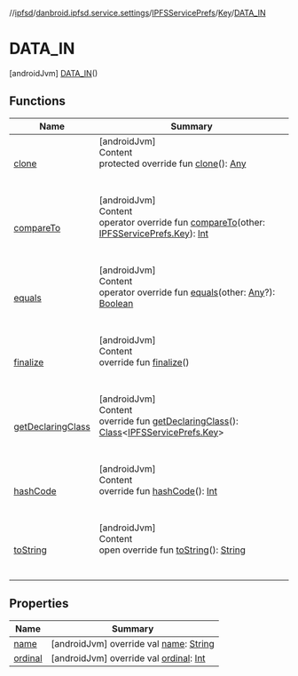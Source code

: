 //[ipfsd](../../../../index.md)/[danbroid.ipfsd.service.settings](../../../index.md)/[IPFSServicePrefs](../../index.md)/[Key](../index.md)/[DATA_IN](index.md)



# DATA_IN  
 [androidJvm] [DATA_IN](index.md)()  
  
   


## Functions  
  
|  Name|  Summary| 
|---|---|
| [clone](../-t-i-m-e-o-u-t/index.md#kotlin/Enum/clone/#/PointingToDeclaration/)| [androidJvm]  <br>Content  <br>protected override fun [clone](../-t-i-m-e-o-u-t/index.md#kotlin/Enum/clone/#/PointingToDeclaration/)(): [Any](https://kotlinlang.org/api/latest/jvm/stdlib/kotlin/-any/index.html)  <br><br><br>
| [compareTo](../-t-i-m-e-o-u-t/index.md#kotlin/Enum/compareTo/#danbroid.ipfsd.service.settings.IPFSServicePrefs.Key/PointingToDeclaration/)| [androidJvm]  <br>Content  <br>operator override fun [compareTo](../-t-i-m-e-o-u-t/index.md#kotlin/Enum/compareTo/#danbroid.ipfsd.service.settings.IPFSServicePrefs.Key/PointingToDeclaration/)(other: [IPFSServicePrefs.Key](../index.md)): [Int](https://kotlinlang.org/api/latest/jvm/stdlib/kotlin/-int/index.html)  <br><br><br>
| [equals](../-t-i-m-e-o-u-t/index.md#kotlin/Enum/equals/#kotlin.Any?/PointingToDeclaration/)| [androidJvm]  <br>Content  <br>operator override fun [equals](../-t-i-m-e-o-u-t/index.md#kotlin/Enum/equals/#kotlin.Any?/PointingToDeclaration/)(other: [Any](https://kotlinlang.org/api/latest/jvm/stdlib/kotlin/-any/index.html)?): [Boolean](https://kotlinlang.org/api/latest/jvm/stdlib/kotlin/-boolean/index.html)  <br><br><br>
| [finalize](../-t-i-m-e-o-u-t/index.md#kotlin/Enum/finalize/#/PointingToDeclaration/)| [androidJvm]  <br>Content  <br>override fun [finalize](../-t-i-m-e-o-u-t/index.md#kotlin/Enum/finalize/#/PointingToDeclaration/)()  <br><br><br>
| [getDeclaringClass](../-t-i-m-e-o-u-t/index.md#kotlin/Enum/getDeclaringClass/#/PointingToDeclaration/)| [androidJvm]  <br>Content  <br>override fun [getDeclaringClass](../-t-i-m-e-o-u-t/index.md#kotlin/Enum/getDeclaringClass/#/PointingToDeclaration/)(): [Class](https://docs.oracle.com/javase/8/docs/api/java/lang/Class.html)<[IPFSServicePrefs.Key](../index.md)>  <br><br><br>
| [hashCode](../-t-i-m-e-o-u-t/index.md#kotlin/Enum/hashCode/#/PointingToDeclaration/)| [androidJvm]  <br>Content  <br>override fun [hashCode](../-t-i-m-e-o-u-t/index.md#kotlin/Enum/hashCode/#/PointingToDeclaration/)(): [Int](https://kotlinlang.org/api/latest/jvm/stdlib/kotlin/-int/index.html)  <br><br><br>
| [toString](../-t-i-m-e-o-u-t/index.md#kotlin/Enum/toString/#/PointingToDeclaration/)| [androidJvm]  <br>Content  <br>open override fun [toString](../-t-i-m-e-o-u-t/index.md#kotlin/Enum/toString/#/PointingToDeclaration/)(): [String](https://kotlinlang.org/api/latest/jvm/stdlib/kotlin/-string/index.html)  <br><br><br>


## Properties  
  
|  Name|  Summary| 
|---|---|
| [name](index.md#danbroid.ipfsd.service.settings/IPFSServicePrefs.Key.DATA_IN/name/#/PointingToDeclaration/)|  [androidJvm] override val [name](index.md#danbroid.ipfsd.service.settings/IPFSServicePrefs.Key.DATA_IN/name/#/PointingToDeclaration/): [String](https://kotlinlang.org/api/latest/jvm/stdlib/kotlin/-string/index.html)   <br>
| [ordinal](index.md#danbroid.ipfsd.service.settings/IPFSServicePrefs.Key.DATA_IN/ordinal/#/PointingToDeclaration/)|  [androidJvm] override val [ordinal](index.md#danbroid.ipfsd.service.settings/IPFSServicePrefs.Key.DATA_IN/ordinal/#/PointingToDeclaration/): [Int](https://kotlinlang.org/api/latest/jvm/stdlib/kotlin/-int/index.html)   <br>

